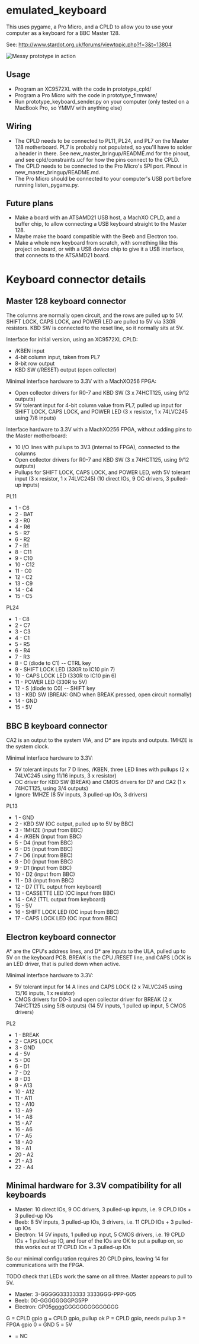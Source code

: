 emulated_keyboard
=================

This uses pygame, a Pro Micro, and a CPLD to allow you to use your computer as a
keyboard for a BBC Master 128.

See: http://www.stardot.org.uk/forums/viewtopic.php?f=3&t=13804

![Messy prototype in action](2017-10-master_with_cpld_keyboard.jpeg)

Usage
-----

- Program an XC9572XL with the code in prototype_cpld/
- Program a Pro Micro with the code in prototype_firmware/
- Run prototype_keyboard_sender.py on your computer (only tested on a MacBook Pro, so YMMV with anything else)

Wiring
------

- The CPLD needs to be connected to PL11, PL24, and PL7 on the Master 128 motherboard.  PL7 is probably not populated, so you'll have to solder a header in there.  See new_master_bringup/README.md for the pinout, and see cpld/constraints.ucf for how the pins connect to the CPLD.
- The CPLD needs to be connected to the Pro Micro's SPI port.  Pinout in new_master_bringup/README.md.
- The Pro Micro should be connected to your computer's USB port before running listen_pygame.py.

Future plans
------------

- Make a board with an ATSAMD21 USB host, a MachXO CPLD, and a buffer chip, to allow connecting a USB keyboard straight to the Master 128.
- Maybe make the board compatible with the Beeb and Electron too.
- Make a whole new keyboard from scratch, with something like this project on board, or with a USB device chip to give it a USB interface, that connects to the ATSAMD21 board.

Keyboard connector details
==========================

Master 128 keyboard connector
-----------------------------

The columns are normally open circuit, and the rows are pulled up to 5V.
SHIFT LOCK, CAPS LOCK, and POWER LED are pulled to 5V via 330R resistors.
KBD SW is connected to the reset line, so it normally sits at 5V.

Interface for initial version, using an XC9572XL CPLD:
- /KBEN input
- 4-bit column input, taken from PL7
- 8-bit row output
- KBD SW (/RESET) output (open collector)

Minimal interface hardware to 3.3V with a MachXO256 FPGA:
- Open collector drivers for R0-7 and KBD SW (3 x 74HCT125, using 9/12 outputs)
- 5V tolerant input for 4-bit column value from PL7, pulled up input for SHIFT
  LOCK, CAPS LOCK, and POWER LED (3 x resistor, 1 x 74LVC245 using 7/8 inputs)

Interface hardware to 3.3V with a MachXO256 FPGA, without adding pins to the Master motherboard:
- 10 I/O lines with pullups to 3V3 (internal to FPGA), connected to the columns
- Open collector drivers for R0-7 and KBD SW (3 x 74HCT125, using 9/12 outputs)
- Pullups for SHIFT LOCK, CAPS LOCK, and POWER LED, with 5V tolerant input
  (3 x resistor, 1 x 74LVC245)
(10 direct IOs, 9 OC drivers, 3 pulled-up inputs)

PL11
- 1 - C6
- 2 - BAT
- 3 - R0
- 4 - R6
- 5 - R7
- 6 - R2
- 7 - R1
- 8 - C11
- 9 - C10
- 10 - C12
- 11 - C0
- 12 - C2
- 13 - C9
- 14 - C4
- 15 - C5

PL24
- 1 - C8
- 2 - C7
- 3 - C3
- 4 - C1
- 5 - R5
- 6 - R4
- 7 - R3
- 8 - C (diode to C1) -- CTRL key
- 9 - SHIFT LOCK LED (330R to IC10 pin 7)
- 10 - CAPS LOCK LED (330R to IC10 pin 6)
- 11 - POWER LED (330R to 5V)
- 12 - S (diode to C0) -- SHIFT key
- 13 - KBD SW (BREAK: GND when BREAK pressed, open circuit normally)
- 14 - GND
- 15 - 5V

BBC B keyboard connector
------------------------

CA2 is an output to the system VIA, and D* are inputs and outputs.  1MHZE is
the system clock.

Minimal interface hardware to 3.3V:
- 5V tolerant inputs for 7 D lines, /KBEN, three LED lines with pullups
  (2 x 74LVC245 using 11/16 inputs, 3 x resistor)
- OC driver for KBD SW (BREAK) and CMOS drivers for D7 and CA2 (1 x 74HCT125, using 3/4 outputs)
- Ignore 1MHZE
(8 5V inputs, 3 pulled-up IOs, 3 drivers)

PL13
- 1 - GND
- 2 - KBD SW (OC output, pulled up to 5V by BBC)
- 3 - 1MHZE (input from BBC)
- 4 - /KBEN (input from BBC)
- 5 - D4 (input from BBC)
- 6 - D5 (input from BBC)
- 7 - D6 (input from BBC)
- 8 - D0 (input from BBC)
- 9 - D1 (input from BBC)
- 10 - D2 (input from BBC)
- 11 - D3 (input from BBC)
- 12 - D7 (TTL output from keyboard)
- 13 - CASSETTE LED (OC input from BBC)
- 14 - CA2 (TTL output from keyboard)
- 15 - 5V
- 16 - SHIFT LOCK LED (OC input from BBC)
- 17 - CAPS LOCK LED (OC input from BBC)

Electron keyboard connector
---------------------------

A* are the CPU's address lines, and D* are inputs to the ULA, pulled up to 5V
on the keyboard PCB.
BREAK is the CPU /RESET line, and CAPS LOCK is an LED driver, that is pulled
down when active.

Minimal interface hardware to 3.3V:
- 5V tolerant input for 14 A lines and CAPS LOCK (2 x 74LVC245 using 15/16 inputs, 1 x resistor)
- CMOS drivers for D0-3 and open collector driver for BREAK (2 x 74HCT125 using 5/8 outputs)
(14 5V inputs, 1 pulled up input, 5 CMOS drivers)

PL2
- 1 - BREAK
- 2 - CAPS LOCK
- 3 - GND
- 4 - 5V
- 5 - D0
- 6 - D1
- 7 - D2
- 8 - D3
- 9 - A13
- 10 - A12
- 11 - A11
- 12 - A10
- 13 - A9
- 14 - A8
- 15 - A7
- 16 - A6
- 17 - A5
- 18 - A0
- 19 - A1
- 20 - A2
- 21 - A3
- 22 - A4

Minimal hardware for 3.3V compatibility for all keyboards
---------------------------------------------------------

- Master: 10 direct IOs, 9 OC drivers, 3 pulled-up inputs, i.e. 9 CPLD IOs + 3 pulled-up IOs
- Beeb: 8 5V inputs, 3 pulled-up IOs, 3 drivers, i.e. 11 CPLD IOs + 3 pulled-up IOs
- Electron: 14 5V inputs, 1 pulled up input, 5 CMOS drivers, i.e. 19 CPLD IOs + 1 pulled-up IO, and four of the IOs are OK to put a pullup on, so this works out at 17 CPLD IOs + 3 pulled-up IOs

So our minimal configuration requires 20 CPLD pins, leaving 14 for communications with the FPGA.

TODO check that LEDs work the same on all three.  Master appears to pull to 5V.

- Master:   3-GGGGG33333333 3333GGG-PPP-G05
- Beeb:     0G-GGGGGGGGPG5PP
- Electron: GP05ggggGGGGGGGGGGGGGG

G = CPLD gpio
g = CPLD gpio, pullup ok
P = CPLD gpio, needs pullup
3 = FPGA gpio
0 = GND
5 = 5V
- = NC
